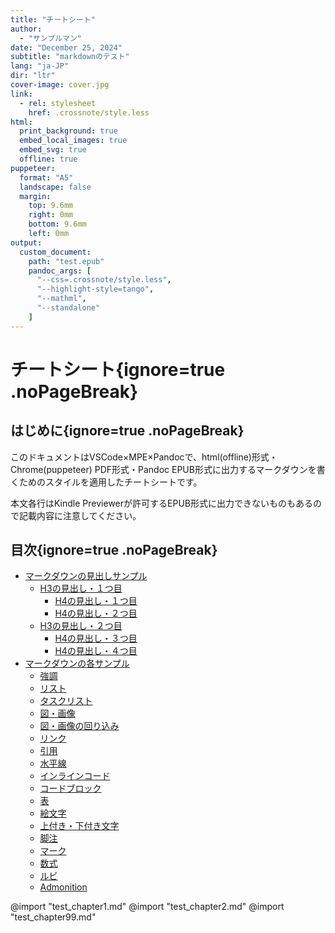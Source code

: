 ```yaml
---
title: "チートシート"
author:
  - "サンプルマン"
date: "December 25, 2024"
subtitle: "markdownのテスト"
lang: "ja-JP"
dir: "ltr"
cover-image: cover.jpg
link:
  - rel: stylesheet
    href: .crossnote/style.less
html:
  print_background: true
  embed_local_images: true
  embed_svg: true
  offline: true
puppeteer:
  format: "A5"
  landscape: false
  margin:
    top: 9.6mm
    right: 0mm  
    bottom: 9.6mm
    left: 0mm
output:
  custom_document:
    path: "test.epub"
    pandoc_args: [
      "--css=.crossnote/style.less",
      "--highlight-style=tango",
      "--mathml",
      "--standalone"
    ]
---
```

# チートシート{ignore=true .noPageBreak}

## はじめに{ignore=true .noPageBreak}

このドキュメントはVSCode×MPE×Pandocで、html(offline)形式・Chrome(puppeteer) PDF形式・Pandoc EPUB形式に出力するマークダウンを書くためのスタイルを適用したチートシートです。

本文各行はKindle Previewerが許可するEPUB形式に出力できないものもあるので記載内容に注意してください。

## 目次{ignore=true .noPageBreak}

<!-- @import "[TOC]" {cmd="toc" depthFrom=2 depthTo=4 orderedList=false} -->

<!-- code_chunk_output -->

- [マークダウンの見出しサンプル](#マークダウンの見出しサンプル)
  - [H3の見出し・１つ目](#h3の見出し1つ目)
    - [H4の見出し・１つ目](#h4の見出し1つ目)
    - [H4の見出し・２つ目](#h4の見出し2つ目)
  - [H3の見出し・２つ目](#h3の見出し2つ目)
    - [H4の見出し・３つ目](#h4の見出し3つ目)
    - [H4の見出し・４つ目](#h4の見出し4つ目)
- [マークダウンの各サンプル](#マークダウンの各サンプル)
  - [強調](#強調)
  - [リスト](#リスト)
  - [タスクリスト](#タスクリスト)
  - [図・画像](#図画像)
  - [図・画像の回り込み](#図画像の回り込み)
  - [リンク](#リンク)
  - [引用](#引用)
  - [水平線](#水平線)
  - [インラインコード](#インラインコード)
  - [コードブロック](#コードブロック)
  - [表](#表)
  - [絵文字](#絵文字)
  - [上付き・下付き文字](#上付き下付き文字)
  - [脚注](#脚注)
  - [マーク](#マーク)
  - [数式](#数式)
  - [ルビ](#ルビ)
  - [Admonition](#admonition)

<!-- /code_chunk_output -->

@import "test_chapter1.md"
@import "test_chapter2.md"
@import "test_chapter99.md"

